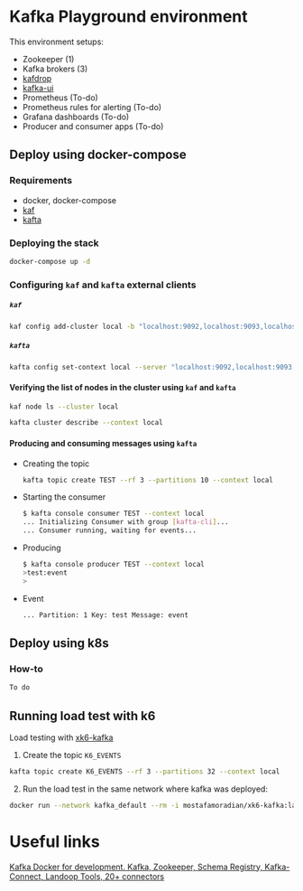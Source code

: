 # Kafka Playground environment

This environment setups: 
* Zookeeper (1)
* Kafka brokers (3)
* [kafdrop](https://github.com/obsidiandynamics/kafdrop)
* [kafka-ui](https://github.com/provectus/kafka-ui)
* Prometheus (To-do)
* Prometheus rules for alerting (To-do)
* Grafana dashboards (To-do)
* Producer and consumer apps (To-do)


## Deploy using docker-compose
### Requirements

* docker, docker-compose
* [kaf](https://github.com/birdayz/kaf)
* [kafta](https://github.com/electric-saw/kafta)

### Deploying the stack
```bash
docker-compose up -d
```


### Configuring `kaf` and `kafta` external clients
##### `kaf`
```bash
kaf config add-cluster local -b "localhost:9092,localhost:9093,localhost:9094"
```

##### `kafta`
```bash
kafta config set-context local --server "localhost:9092,localhost:9093,localhost:9094"
```


#### Verifying the list of nodes in the cluster using `kaf` and `kafta`
```bash
kaf node ls --cluster local
```

```bash
kafta cluster describe --context local 
```
#### Producing and consuming messages using `kafta`
* Creating the topic
    
    ```bash
    kafta topic create TEST --rf 3 --partitions 10 --context local
    ```

* Starting the consumer

    ```bash
    $ kafta console consumer TEST --context local
    ... Initializing Consumer with group [kafta-cli]...
    ... Consumer running, waiting for events...
    ```

* Producing

    ```bash
    $ kafta console producer TEST --context local
    >test:event
    >
    ```
* Event
    ```md
    ... Partition: 1 Key: test Message: event
    ```

## Deploy using k8s

### How-to
```bash
To do
```


## Running load test with k6
Load testing with [xk6-kafka](https://github.com/mostafa/xk6-kafka)
1. Create the topic `K6_EVENTS`
```bash
kafta topic create K6_EVENTS --rf 3 --partitions 32 --context local
```
2. Run the load test in the same network where kafka was deployed:
```bash
docker run --network kafka_default --rm -i mostafamoradian/xk6-kafka:latest run - <k6.js
```

# Useful links

[Kafka Docker for development. Kafka, Zookeeper, Schema Registry, Kafka-Connect, Landoop Tools, 20+ connectors](https://github.com/lensesio/fast-data-dev)